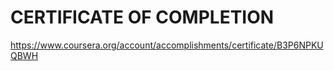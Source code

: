 # CERTIFICATE OF COMPLETION

https://www.coursera.org/account/accomplishments/certificate/B3P6NPKUQBWH
